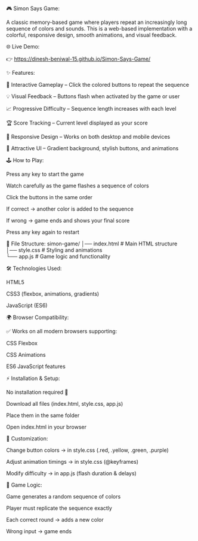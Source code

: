 🎮 Simon Says Game:

A classic memory-based game where players repeat an increasingly long sequence of colors and sounds. This is a web-based implementation with a colorful, responsive design, smooth animations, and visual feedback.


🌐 Live Demo:

👉 https://dinesh-beniwal-15.github.io/Simon-Says-Game/



✨ Features:

🎯 Interactive Gameplay – Click the colored buttons to repeat the sequence

💡 Visual Feedback – Buttons flash when activated by the game or user

📈 Progressive Difficulty – Sequence length increases with each level

🏆 Score Tracking – Current level displayed as your score

📱 Responsive Design – Works on both desktop and mobile devices

🎨 Attractive UI – Gradient background, stylish buttons, and animations


🕹️ How to Play:

Press any key to start the game

Watch carefully as the game flashes a sequence of colors

Click the buttons in the same order

If correct → another color is added to the sequence

If wrong → game ends and shows your final score

Press any key again to restart


📂 File Structure:
simon-game/
│── index.html   # Main HTML structure  
│── style.css    # Styling and animations  
└── app.js       # Game logic and functionality  


🛠️ Technologies Used:

HTML5

CSS3 (flexbox, animations, gradients)

JavaScript (ES6)


🌍 Browser Compatibility:

✅ Works on all modern browsers supporting:

CSS Flexbox

CSS Animations

ES6 JavaScript features


⚡ Installation & Setup:

No installation required 🚀

Download all files (index.html, style.css, app.js)

Place them in the same folder

Open index.html in your browser


🎨 Customization:

Change button colors → in style.css (.red, .yellow, .green, .purple)

Adjust animation timings → in style.css (@keyframes)

Modify difficulty → in app.js (flash duration & delays)


🧠 Game Logic:

Game generates a random sequence of colors

Player must replicate the sequence exactly

Each correct round → adds a new color

Wrong input → game ends



